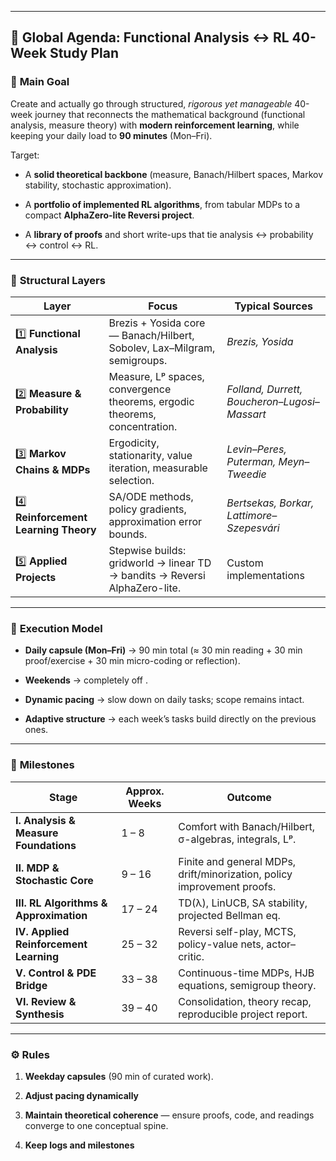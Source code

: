 
---

## 🧭 **Global Agenda: Functional Analysis ↔ RL 40-Week Study Plan**

### 🎯 **Main Goal**

Create and actually go through structured, _rigorous yet manageable_ 40-week journey that reconnects the mathematical background (functional analysis, measure theory) with **modern reinforcement learning**, while keeping your daily load to **90 minutes** (Mon–Fri).

Target:

- A **solid theoretical backbone** (measure, Banach/Hilbert spaces, Markov stability, stochastic approximation).
    
- A **portfolio of implemented RL algorithms**, from tabular MDPs to a compact **AlphaZero-lite Reversi project**.
    
- A **library of proofs** and short write-ups that tie analysis ↔ probability ↔ control ↔ RL.
    

---

### 🧱 **Structural Layers**

|Layer|Focus|Typical Sources|
|---|---|---|
|1️⃣ **Functional Analysis**|Brezis + Yosida core — Banach/Hilbert, Sobolev, Lax–Milgram, semigroups.|_Brezis, Yosida_|
|2️⃣ **Measure & Probability**|Measure, Lᵖ spaces, convergence theorems, ergodic theorems, concentration.|_Folland, Durrett, Boucheron–Lugosi–Massart_|
|3️⃣ **Markov Chains & MDPs**|Ergodicity, stationarity, value iteration, measurable selection.|_Levin–Peres, Puterman, Meyn–Tweedie_|
|4️⃣ **Reinforcement Learning Theory**|SA/ODE methods, policy gradients, approximation error bounds.|_Bertsekas, Borkar, Lattimore–Szepesvári_|
|5️⃣ **Applied Projects**|Stepwise builds: gridworld → linear TD → bandits → Reversi AlphaZero-lite.|Custom implementations|

---

### 📆 **Execution Model**

- **Daily capsule (Mon–Fri)** → 90 min total (≈ 30 min reading + 30 min proof/exercise + 30 min micro-coding or reflection).
    
- **Weekends** → completely off .
    
- **Dynamic pacing** → slow down on daily tasks; scope remains intact.
    
- **Adaptive structure** → each week’s tasks build directly on the previous ones.
    

---

### 🧩 **Milestones**

|Stage|Approx. Weeks|Outcome|
|---|---|---|
|**I. Analysis & Measure Foundations**|1 – 8|Comfort with Banach/Hilbert, σ-algebras, integrals, Lᵖ.|
|**II. MDP & Stochastic Core**|9 – 16|Finite and general MDPs, drift/minorization, policy improvement proofs.|
|**III. RL Algorithms & Approximation**|17 – 24|TD(λ), LinUCB, SA stability, projected Bellman eq.|
|**IV. Applied Reinforcement Learning**|25 – 32|Reversi self-play, MCTS, policy-value nets, actor–critic.|
|**V. Control & PDE Bridge**|33 – 38|Continuous-time MDPs, HJB equations, semigroup theory.|
|**VI. Review & Synthesis**|39 – 40|Consolidation, theory recap, reproducible project report.|

---

### ⚙️ **Rules**

1. **Weekday capsules** (90 min of curated work).
    
2. **Adjust pacing dynamically**
    
3. **Maintain theoretical coherence** — ensure proofs, code, and readings converge to one conceptual spine.
    
4. **Keep logs and milestones** 